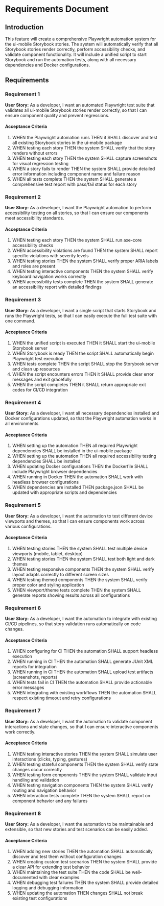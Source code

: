 # Requirements Document

## Introduction

This feature will create a comprehensive Playwright automation system for the ui-mobile Storybook stories. The system will automatically verify that all Storybook stories render correctly, perform accessibility checks, and validate component functionality. It will include a unified script to start Storybook and run the automation tests, along with all necessary dependencies and Docker configurations.

## Requirements

### Requirement 1

**User Story:** As a developer, I want an automated Playwright test suite that validates all ui-mobile Storybook stories render correctly, so that I can ensure component quality and prevent regressions.

#### Acceptance Criteria

1. WHEN the Playwright automation runs THEN it SHALL discover and test all existing Storybook stories in the ui-mobile package
2. WHEN testing each story THEN the system SHALL verify that the story renders without errors
3. WHEN testing each story THEN the system SHALL capture screenshots for visual regression testing
4. WHEN a story fails to render THEN the system SHALL provide detailed error information including component name and failure reason
5. WHEN all tests complete THEN the system SHALL generate a comprehensive test report with pass/fail status for each story

### Requirement 2

**User Story:** As a developer, I want the Playwright automation to perform accessibility testing on all stories, so that I can ensure our components meet accessibility standards.

#### Acceptance Criteria

1. WHEN testing each story THEN the system SHALL run axe-core accessibility checks
2. WHEN accessibility violations are found THEN the system SHALL report specific violations with severity levels
3. WHEN testing stories THEN the system SHALL verify proper ARIA labels and roles are present
4. WHEN testing interactive components THEN the system SHALL verify keyboard navigation works correctly
5. WHEN accessibility tests complete THEN the system SHALL generate an accessibility report with detailed findings

### Requirement 3

**User Story:** As a developer, I want a single script that starts Storybook and runs the Playwright tests, so that I can easily execute the full test suite with one command.

#### Acceptance Criteria

1. WHEN the unified script is executed THEN it SHALL start the ui-mobile Storybook server
2. WHEN Storybook is ready THEN the script SHALL automatically begin Playwright test execution
3. WHEN tests complete THEN the script SHALL stop the Storybook server and clean up resources
4. WHEN the script encounters errors THEN it SHALL provide clear error messages and exit gracefully
5. WHEN the script completes THEN it SHALL return appropriate exit codes for CI/CD integration

### Requirement 4

**User Story:** As a developer, I want all necessary dependencies installed and Docker configurations updated, so that the Playwright automation works in all environments.

#### Acceptance Criteria

1. WHEN setting up the automation THEN all required Playwright dependencies SHALL be installed in the ui-mobile package
2. WHEN setting up the automation THEN all required accessibility testing dependencies SHALL be installed
3. WHEN updating Docker configurations THEN the Dockerfile SHALL include Playwright browser dependencies
4. WHEN running in Docker THEN the automation SHALL work with headless browser configurations
5. WHEN dependencies are installed THEN package.json SHALL be updated with appropriate scripts and dependencies

### Requirement 5

**User Story:** As a developer, I want the automation to test different device viewports and themes, so that I can ensure components work across various configurations.

#### Acceptance Criteria

1. WHEN testing stories THEN the system SHALL test multiple device viewports (mobile, tablet, desktop)
2. WHEN testing stories THEN the system SHALL test both light and dark themes
3. WHEN testing responsive components THEN the system SHALL verify layout adapts correctly to different screen sizes
4. WHEN testing themed components THEN the system SHALL verify proper color and styling application
5. WHEN viewport/theme tests complete THEN the system SHALL generate reports showing results across all configurations

### Requirement 6

**User Story:** As a developer, I want the automation to integrate with existing CI/CD pipelines, so that story validation runs automatically on code changes.

#### Acceptance Criteria

1. WHEN configuring for CI THEN the automation SHALL support headless execution
2. WHEN running in CI THEN the automation SHALL generate JUnit XML reports for integration
3. WHEN running in CI THEN the automation SHALL upload test artifacts (screenshots, reports)
4. WHEN tests fail in CI THEN the automation SHALL provide actionable error messages
5. WHEN integrating with existing workflows THEN the automation SHALL respect existing timeout and retry configurations

### Requirement 7

**User Story:** As a developer, I want the automation to validate component interactions and state changes, so that I can ensure interactive components work correctly.

#### Acceptance Criteria

1. WHEN testing interactive stories THEN the system SHALL simulate user interactions (clicks, typing, gestures)
2. WHEN testing stateful components THEN the system SHALL verify state changes occur correctly
3. WHEN testing form components THEN the system SHALL validate input handling and validation
4. WHEN testing navigation components THEN the system SHALL verify routing and navigation behavior
5. WHEN interaction tests complete THEN the system SHALL report on component behavior and any failures

### Requirement 8

**User Story:** As a developer, I want the automation to be maintainable and extensible, so that new stories and test scenarios can be easily added.

#### Acceptance Criteria

1. WHEN adding new stories THEN the automation SHALL automatically discover and test them without configuration changes
2. WHEN creating custom test scenarios THEN the system SHALL provide a clear API for extending test behavior
3. WHEN maintaining the test suite THEN the code SHALL be well-documented with clear examples
4. WHEN debugging test failures THEN the system SHALL provide detailed logging and debugging information
5. WHEN updating the automation THEN changes SHALL not break existing test configurations
